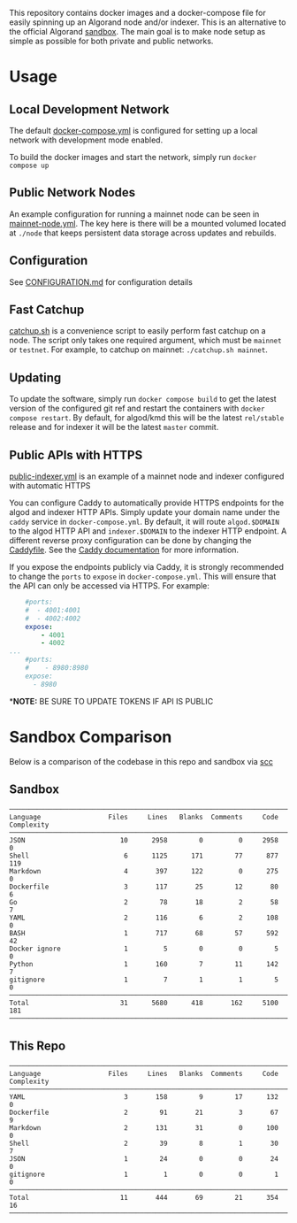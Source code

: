 This repository contains docker images and a docker-compose file for easily spinning up an Algorand node and/or indexer. This is an alternative to the official Algorand [sandbox](https://github.com/algorand/sandbox). The main goal is to make node setup as simple as possible for both private and public networks.

# Usage

## Local Development Network

The default [docker-compose.yml](./docker-compose.yml) is configured for setting up a local network with development mode enabled.

To build the docker images and start the network, simply run `docker compose up`

## Public Network Nodes

An example configuration for running a mainnet node can be seen in [mainnet-node.yml](./mainnet-node.yml). The key here is there will be a mounted volumed located at `./node` that keeps persistent data storage across updates and rebuilds. 

## Configuration

See [CONFIGURATION.md](./CONFIGURATION.md) for configuration details

## Fast Catchup

[catchup.sh](./catchup.sh) is a convenience script to easily perform fast catchup on a node. The script only takes one required argument, which must be `mainnet` or `testnet`. For example, to catchup on mainnet: `./catchup.sh mainnet`.

## Updating

To update the software, simply run `docker compose build` to get the latest version of the configured git ref and restart the containers with `docker compose restart`. By default, for algod/kmd this will be the latest `rel/stable` release and for indexer it will be the latest `master` commit.

## Public APIs with HTTPS

[public-indexer.yml](./public-indexer.yml) is an example of a mainnet node and indexer configured with automatic HTTPS

You can configure Caddy to automatically provide HTTPS endpoints for the algod and indexer HTTP APIs. Simply update your domain name under the `caddy` service in `docker-compose.yml`. By default, it will route `algod.$DOMAIN` to the algod HTTP API and `indexer.$DOMAIN` to the indexer HTTP endpoint. A different reverse proxy configuration can be done by changing the [Caddyfile](./Caddyfile). See the [Caddy documentation](https://caddyserver.com/docs/caddyfile) for more information.

If you expose the endpoints publicly via Caddy, it is strongly recommended to change the `ports` to `expose` in `docker-compose.yml`. This will ensure that the API can only be accessed via HTTPS. For example:

```yml
    #ports:
    #  - 4001:4001
    #  - 4002:4002
    expose:
        - 4001
        - 4002
...
    #ports:
    #    - 8980:8980
    expose: 
      - 8980
```

***NOTE:** BE SURE TO UPDATE TOKENS IF API IS PUBLIC

# Sandbox Comparison

 Below is a comparison of the codebase in this repo and sandbox via [scc](https://github.com/boyter/scc)

## Sandbox
```
───────────────────────────────────────────────────────────────────────────────
Language                 Files     Lines   Blanks  Comments     Code Complexity
───────────────────────────────────────────────────────────────────────────────
JSON                        10      2958        0         0     2958          0
Shell                        6      1125      171        77      877        119
Markdown                     4       397      122         0      275          0
Dockerfile                   3       117       25        12       80          6
Go                           2        78       18         2       58          7
YAML                         2       116        6         2      108          0
BASH                         1       717       68        57      592         42
Docker ignore                1         5        0         0        5          0
Python                       1       160        7        11      142          7
gitignore                    1         7        1         1        5          0
───────────────────────────────────────────────────────────────────────────────
Total                       31      5680      418       162     5100        181
───────────────────────────────────────────────────────────────────────────────
```

## This Repo
```
───────────────────────────────────────────────────────────────────────────────
Language                 Files     Lines   Blanks  Comments     Code Complexity
───────────────────────────────────────────────────────────────────────────────
YAML                         3       158        9        17      132          0
Dockerfile                   2        91       21         3       67          9
Markdown                     2       131       31         0      100          0
Shell                        2        39        8         1       30          7
JSON                         1        24        0         0       24          0
gitignore                    1         1        0         0        1          0
───────────────────────────────────────────────────────────────────────────────
Total                       11       444       69        21      354         16
───────────────────────────────────────────────────────────────────────────────
```